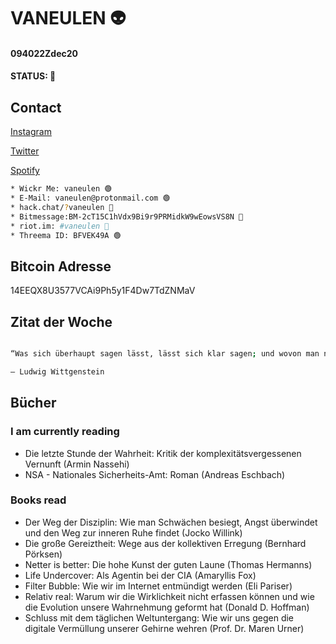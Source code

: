 # VANEULEN 👽

#### 094022Zdec20

#### STATUS: 🌴

## Contact

[Instagram](https://www.instagram.com/vaneulen/)

[Twitter](http://twitter.com/vaneulen)

[Spotify](https://open.spotify.com/user/manuel.knoedlseder?si=IM8XHFfDQfK_hAhKhzOFsg)


```bash
* Wickr Me: vaneulen 🟢
* E-Mail: vaneulen@protonmail.com 🟢
* hack.chat/?vaneulen 🔴
* Bitmessage:BM-2cT15C1hVdx9Bi9r9PRMidkW9wEowsVS8N 🔴
* riot.im: #vaneulen 🔴
* Threema ID: BFVEK49A 🟢
```

## Bitcoin Adresse

14EEQX8U3577VCAi9Ph5y1F4Dw7TdZNMaV

## Zitat der Woche

```bash

“Was sich überhaupt sagen lässt, lässt sich klar sagen; und wovon man nicht reden kann, darüber muss man schweigen.”

― Ludwig Wittgenstein

```

## Bücher

### I am currently reading

- Die letzte Stunde der Wahrheit: Kritik der komplexitätsvergessenen Vernunft (Armin Nassehi)
- NSA - Nationales Sicherheits-Amt: Roman (Andreas Eschbach)

### Books read

- Der Weg der Disziplin: Wie man Schwächen besiegt, Angst überwindet und den Weg zur inneren Ruhe findet (Jocko Willink)
- Die große Gereiztheit: Wege aus der kollektiven Erregung (Bernhard Pörksen)
- Netter is better: Die hohe Kunst der guten Laune (Thomas Hermanns)
- Life Undercover: Als Agentin bei der CIA (Amaryllis Fox)
- Filter Bubble: Wie wir im Internet entmündigt werden (Eli Pariser)
- Relativ real: Warum wir die Wirklichkeit nicht erfassen können und wie die Evolution unsere Wahrnehmung geformt hat (Donald D. Hoffman)
- Schluss mit dem täglichen Weltuntergang: Wie wir uns gegen die digitale Vermüllung unserer Gehirne wehren (Prof. Dr. Maren Urner)
